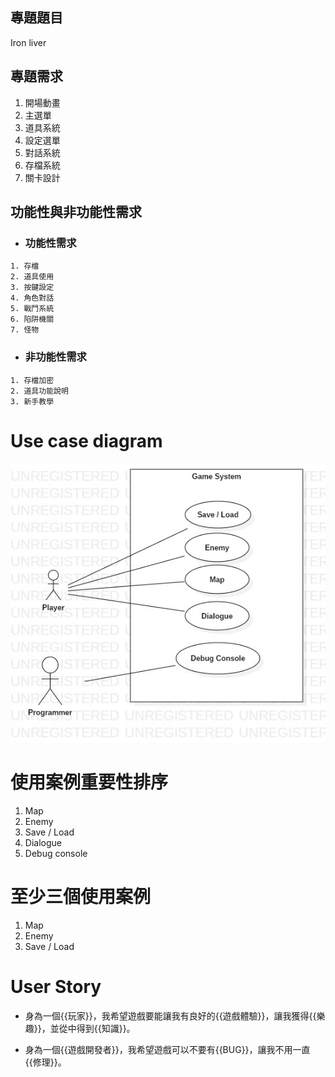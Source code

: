 
## 專題題目

Iron liver

## 專題需求

1. 開場動畫
2. 主選單
3. 道具系統
4. 設定選單
5. 對話系統
6. 存檔系統
7. 關卡設計

## 功能性與非功能性需求

* ### 功能性需求

```
1. 存檔
2. 道具使用
3. 按鍵設定
4. 角色對話
5. 戰鬥系統
6. 陷阱機關
7. 怪物
```

* ### 非功能性需求

```
1. 存檔加密
2. 道具功能說明
3. 新手教學
```
# Use case diagram

![安安廢物](usediagram.jpg "安安廢物")

# 使用案例重要性排序

1. Map
2. Enemy
3. Save / Load
4. Dialogue
5. Debug console

# 至少三個使用案例

1. Map
2. Enemy
3. Save / Load

# User Story

* 身為一個{{玩家}}，我希望遊戲要能讓我有良好的{{遊戲體驗}}，讓我獲得{{樂趣}}，並從中得到{{知識}}。

* 身為一個{{遊戲開發者}}，我希望遊戲可以不要有{{BUG}}，讓我不用一直{{修理}}。

